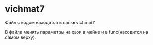# vichmat7
Файл с кодом находится в папке vichmat7

В файле менять параметры на свои в мейне и в func(находится на самом верху).
